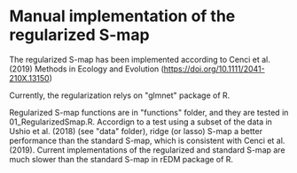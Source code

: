 # Manual implementation of the regularized S-map
The regularized S-map has been implemented according to Cenci et al. (2019) Methods in Ecology and Evolution (https://doi.org/10.1111/2041-210X.13150)

Currently, the regularization relys on "glmnet" package of R.

Regularized S-map functions are in "functions" folder, and they are tested in 01_RegularizedSmap.R. Accordign to a test using a subset of the data in Ushio et al. (2018) (see "data" folder), ridge (or lasso) S-map a better performance than the standard S-map, which is consistent with Cenci et al. (2019). Current implementations of the regularized and standard S-map are much slower than the standard S-map in rEDM package of R.
